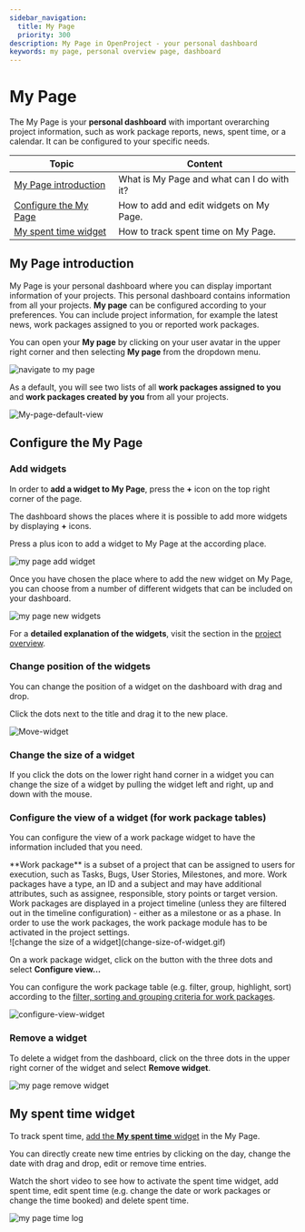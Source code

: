 ```yaml
---
sidebar_navigation:
  title: My Page
  priority: 300
description: My Page in OpenProject - your personal dashboard
keywords: my page, personal overview page, dashboard
---
```


# My Page

The My Page is your **personal dashboard** with important overarching project information, such as work package reports, news, spent time, or a calendar. It can be configured to your specific needs.

| Topic                                           | Content                                    |
|-------------------------------------------------|--------------------------------------------|
| [My Page introduction](#my-page-introduction)   | What is My Page and what can I do with it? |
| [Configure the My Page](#configure-the-my-page) | How to add and edit widgets on My Page.    |
| [My spent time widget](#my-spent-time-widget)   | How to track spent time on My Page.        |

## My Page introduction

My Page is your personal dashboard where you can display important information of your projects. This personal dashboard contains information from all your projects. **My page** can be configured according to your preferences. You can include project information, for example the latest news, work packages assigned to you or reported work packages.

You can open your **My page** by clicking on your user avatar in the upper right corner and then selecting **My page** from the dropdown menu.

![navigate to my page](navigate-to-my-page.png)

As a default, you will see two lists of all **work packages assigned to you** and **work packages created by you** from all your projects.

![My-page-default-view](My-page-default-view.png)



## Configure the My Page

### Add widgets

In order to **add a widget to My Page**, press the **+** icon on the top right corner of the page.

The dashboard shows the places where it is possible to add more widgets by displaying **+** icons.

Press a plus icon to add a widget to My Page at the according place.

![my page add widget](my-page-add-widget.png)

Once you have chosen the place where to add the new widget on My Page, you can choose from a number of different widgets that can be included on your dashboard.

![my page new widgets](image-20200211154602328.png)

For a **detailed explanation of the widgets**, visit the section in the [project overview](../../user-guide/project-overview/#available-project-overview-widgets).


### Change position of the widgets

You can change the position of a widget on the dashboard with drag and drop.

Click the dots next to the title and drag it to the new place.

![Move-widget](Move-widget.png)

### Change the size of a widget

If you click the dots on the lower right hand corner in a widget you can change the size of a widget by pulling the widget left and right, up and down with the mouse.



### Configure the view of a widget (for work package tables)

You can configure the view of a work package widget to have the information included that you need.

<div class="glossary">
**Work package** is a subset of a project that can be assigned to users for execution, such as Tasks, Bugs, User Stories, Milestones, and more. Work packages have a type, an ID and a subject and may have additional attributes, such as assignee, responsible, story points or target version. Work packages are displayed in a project timeline (unless they are filtered out in the timeline configuration) - either as a milestone or as a phase. In order to use the work packages, the work package module has to be activated in the project settings.
</div>
![change the size of a widget](change-size-of-widget.gif)

On a work package widget, click on the button with the three dots and select **Configure view...**

You can configure the work package table (e.g. filter, group, highlight, sort) according to the [filter, sorting and grouping criteria for work packages](../../user-guide/work-packages/work-package-table-configuration/).

![configure-view-widget](configure-view-widget.gif)

### Remove a widget

To delete a widget from the dashboard, click on the three dots in the upper right corner of the widget and select **Remove widget**.

![my page remove widget](my-page-remove-widget.png)

## My spent time widget

To track spent time, [add the **My spent time** widget](#add-widgets) in the My Page.

You can directly create new time entries by clicking on the day, change the date with drag and drop, edit or remove time entries.

Watch the short video to see how to activate the spent time widget, add spent time, edit spent time (e.g. change the date or work packages or change the time booked) and delete spent time.

![my page time log](my-page-time-log.gif)
